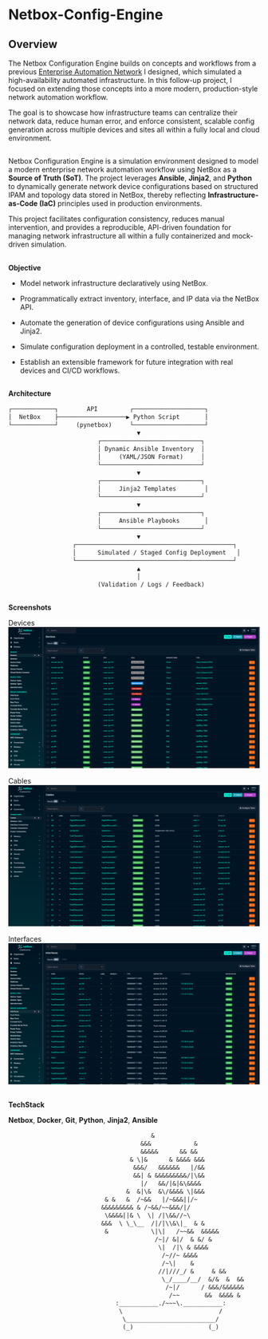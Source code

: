 # Netbox-Config-Engine

## Overview

The Netbox Configuration Engine builds on concepts and workflows from a previous [Enterprise Automation Network](https://github.com/m3lcy/Enterprise-network) I designed, which simulated a high-availability automated infrastructure. In this follow-up project, I focused on extending those concepts into a more modern, production-style network automation workflow.

The goal is to showcase how infrastructure teams can centralize their network data, reduce human error, and enforce consistent, scalable config generation across multiple devices and sites all within a fully local and cloud environment.

##
Netbox Configuration Engine is a simulation environment designed to model a modern enterprise network automation workflow using NetBox as a **Source of Truth (SoT)**. The project leverages **Ansible**, **Jinja2**, and **Python** to dynamically generate network device configurations based on structured IPAM and topology data stored in NetBox, thereby reflecting **Infrastructure-as-Code (IaC)** principles used in production environments.

This project facilitates configuration consistency, reduces manual intervention, and provides a reproducible, API-driven foundation for managing network infrastructure all within a fully containerized and mock-driven simulation.

##
**Objective**

- Model network infrastructure declaratively using NetBox.

- Programmatically extract inventory, interface, and IP data via the NetBox API.

- Automate the generation of device configurations using Ansible and Jinja2.

- Simulate configuration deployment in a controlled, testable environment.

- Establish an extensible framework for future integration with real devices and CI/CD workflows.

##
**Architecture**
```
┌────────────┐        API         ┌────────────────────┐
│  NetBox    ├───────────────────▶ Python Script       │
└────────────┘     (pynetbox)     └────────────────────┘
                                    ▼
                         ┌────────────────────────────┐
                         │ Dynamic Ansible Inventory  │
                         │     (YAML/JSON Format)     │
                         └────────────────────────────┘
                                    ▼
                         ┌────────────────────────────┐
                         │     Jinja2 Templates        │
                         └────────────────────────────┘
                                    ▼
                         ┌────────────────────────────┐
                         │     Ansible Playbooks       │
                         └────────────────────────────┘
                                    ▼
                  ┌────────────────────────────────────────────┐
                  │      Simulated / Staged Config Deployment   │
                  └────────────────────────────────────────────┘
                                    ▲
                                    │
                         (Validation / Logs / Feedback)
```


##
**Screenshots**

Devices
![Screenshot](netbox_images/devices.png)

Cables
![cables](netbox_images/cables.png)

Interfaces
![Screenshot](netbox_images/interfaces.png)

##
**TechStack**

**Netbox**, **Docker**, **Git**, **Python**, **Jinja2**, **Ansible**


```
                                        &
                                     &&&            &
                                     &&&&&      && &&
                                  & \|&      & &&&& &&&
                                   &&&/   &&&&&&   |/&&
                                   &&| & &&&&&&&&&/|\&&
                                     |/   &&/|&|&\&&&&
                                 &  &|\&  &\/&&&& \|&&&
                           & &   &  /~&&   |/~&&&||/~
                          &&&&&&&&& & /~&&/~~&&&/|/
                           \&&&&||& \  \| /|\&&//~\
                          &&&  \ \_\__  /|/|\\&\|_  & &
                           &            \|\|   /~~&&  &&&&&
                                         /~|/ &|/  & &/ &
                                          \|  /|\ & &&&&
                                           /~//~ &&&&
                                           /~\|    &
                                          //|///_/ &     & &&
                                           \_/____/__/  &/&  &  &&
                                            /~|/      / &&&/&&&&&&
                                             /~~       &&  &&&& &
                              :___________./~~~\.___________:
                               \                           /
                                \_________________________/
                                (_)                     (_)
```